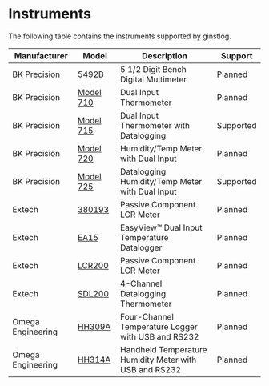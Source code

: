 # Instruments
The following table contains the instruments supported by ginstlog.

|Manufacturer|Model|Description|Support|
|---|---|---|---|
|BK Precision|[5492B]([https://www.bkprecision.com/products/multimeters/5492B-5-1-2-digit-bench-digital-multimeter.html)|5 1/2 Digit Bench Digital Multimeter|Planned|
|BK Precision|[Model 710]([http://www.bkprecision.com/products/environmental-testers/710-dual-input-thermometer.html)|Dual Input Thermometer|Planned|
|BK Precision|[Model 715]([https://www.bkprecision.com/products/environmental-testers/715-dual-input-thermometer-with-datalogging.html)|Dual Input Thermometer with Datalogging|Supported|
|BK Precision|[Model 720]([https://www.bkprecision.com/products/environmental-testers/720-humidity-temp-meter-with-dual-input.html)|Humidity/Temp Meter with Dual Input|Planned|
|BK Precision|[Model 725]([https://www.bkprecision.com/products/environmental-testers/725-datalogging-humidity-temp-meter-with-dual-input.html)|Datalogging Humidity/Temp Meter with Dual Input|Supported|
|Extech|[380193]([http://www.extech.com/display/?id=14154)|Passive Component LCR Meter|Planned|
|Extech|[EA15]([http://www.extech.com/display/?id=14443)|EasyView™ Dual Input Temperature Datalogger|Planned|
|Extech|[LCR200]([http://www.extech.com/display/?id=14531)|Passive Component LCR Meter|Planned|
|Extech|[SDL200]([http://www.extech.com/display/?id=14531)|4-Channel Datalogging Thermometer|Planned|
|Omega Engineering|[HH309A]([https://www.omega.com/pptst/HH309A.html)|Four-Channel Temperature Logger with USB and RS232|Planned|
|Omega Engineering|[HH314A]([https://www.omega.com/pptst/HH314A.html)|Handheld Temperature Humidity Meter with USB and RS232|Planned|

